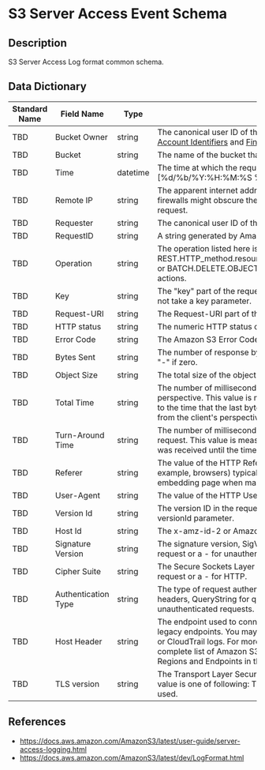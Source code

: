 # S3 Server Access Event Schema

## Description

S3 Server Access Log format common schema.

## Data Dictionary

|Standard Name|Field Name|Type|Description|Sample Value|
|---|---|---|---|---|
|TBD|Bucket Owner|string|The canonical user ID of the source bucket. For more information, see [AWS Account Identifiers](https://docs.aws.amazon.com/general/latest/gr/acct-identifiers.html) and [Finding Your Account Canonical UserID](https://docs.aws.amazon.com/general/latest/gr/acct-identifiers.html#FindingCanonicalId)|`79a59df900b949e55d96a1e698fbacedfd6e09d98eacf8f8d5218e7cd47ef2be`|
|TBD|Bucket|string|The name of the bucket that the request was processed against.|`awsexamplebucket`|
|TBD|Time|datetime|The time at which the request was received in UTC format.[%d/%b/%Y:%H:%M:%S %z]|`[06/Feb/2019:00:00:38 +0000]`|
|TBD|Remote IP|string|The apparent internet address of the requester. Intermediate proxies and firewalls might obscure the actual address of the machine making the request.|`192.0.2.3`|
|TBD|Requester|string|The canonical user ID of the requester,or a - for unauthenticated requests.|`79a59df900b949e55d96a1e698fbacedfd6e09d98eacf8f8d5218e7cd47ef2be`|
|TBD|RequestID|string|A string generated by Amazon S3 to uniquely identify each request.|`3E57427F33A59F07`|
|TBD|Operation|string|The operation listed here is declared as SOAP operation, REST.HTTP_method.resource_type,WEBSITE.HTTP_method.resource_type, or BATCH.DELETE.OBJECT, or S3.action.resource_type for Lifecycle actions.|`REST.PUT.OBJECT`|
|TBD|Key|string|The "key" part of the request, URL encoded, or "-" if the operation does not take a key parameter.|`/photos/2019/08/puppy.jpg`|
|TBD|Request-URI|string|The Request-URI part of the HTTP request message.|`"GET /awsexamplebucket/photos/2019/08/puppy.jpg?x-foo=bar HTTP/1.1"`|
|TBD|HTTP status|string|The numeric HTTP status code of the response.|`200`|
|TBD|Error Code|string|The Amazon S3 Error Code, or "-" if no error occurred.|`NoSuchBucket`|
|TBD|Bytes Sent|string|The number of response bytes sent, excluding HTTP protocol overhead, or "-" if zero.|`2662992`|
|TBD|Object Size|string|The total size of the object in question.|`3462992`|
|TBD|Total Time|string|The number of milliseconds the request was in flight from the server's perspective. This value is measured from the time your request is received to the time that the last byte of the response is sent. Measurements made from the client's perspective might be longer due to network latency.|`70`|
|TBD|Turn-Around Time|string|The number of milliseconds that Amazon S3 spent processing your request. This value is measured from the time the last byte of your request was received until the time the first byte of the response was sent.|`10`|
|TBD|Referer|string|The value of the HTTP Referer header, if present. HTTP user-agents (for example, browsers) typically set this header to the URL of the linking or embedding page when making a request.|`"http://www.amazon.com/webservices"`|
|TBD|User-Agent|string|The value of the HTTP User-Agent header.|`"curl/7.15.1"`|
|TBD|Version Id|string|The version ID in the request, or "-" if the operation does not take a versionId parameter.|`3HL4kqtJvjVBH40Nrjfkd`|
|TBD|Host Id|string|The x-amz-id-2 or Amazon S3 extended request ID.|`s9lzHYrFp76ZVxRcpX9+5cjAnEH2ROuNkd2BHfIa6UkFVdtjf5mKR3/eTPFvsiP/XV/VLi31234=`|
|TBD|Signature Version|string|The signature version, SigV2 or SigV4, that was used to authenticate the request or a - for unauthenticated requests.|`SigV2`|
|TBD|Cipher Suite|string|The Secure Sockets Layer (SSL) cipher that was negotiated for HTTPS request or a - for HTTP.|`ECDHE-RSA-AES128-GCM-SHA256`|
|TBD|Authentication Type|string|The type of request authentication used, AuthHeader for authentication headers, QueryString for query string (pre-signed URL) or a - for unauthenticated requests.|`AuthHeader`|
|TBD|Host Header|string|The endpoint used to connect to Amazon S3.Some older Regions support legacy endpoints. You may see these endpoints in your server access logs or CloudTrail logs. For more information, see Legacy Endpoints. For a complete list of Amazon S3 Regions and endpoints, see Amazon S3 Regions and Endpoints in the AWS General Reference.|`s3.us-west-2.amazonaws.com`|
|TBD|TLS version|string|The Transport Layer Security (TLS) version negotiated by the client. The value is one of following: TLSv1, TLSv1.1, TLSv1.2; or - if TLS wasn't used.|`TLSv1.2`|

## References

- https://docs.aws.amazon.com/AmazonS3/latest/user-guide/server-access-logging.html
- https://docs.aws.amazon.com/AmazonS3/latest/dev/LogFormat.html